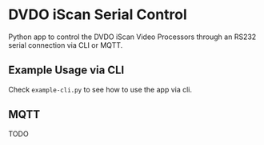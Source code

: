 # DVDO iScan Serial Control

Python app to control the DVDO iScan Video Processors through an RS232 serial connection via CLI or MQTT.

## Example Usage via CLI

Check `example-cli.py` to see how to use the app via cli.

## MQTT

TODO
